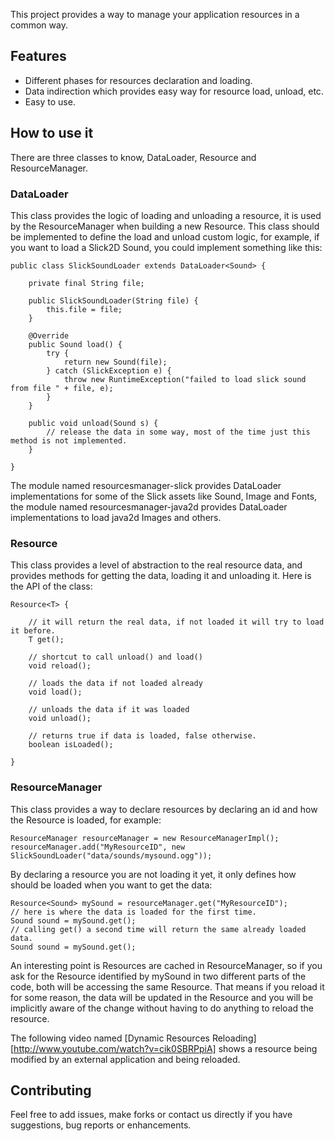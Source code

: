 This project provides a way to manage your application resources in a common way.

Features
------------

* Different phases for resources declaration and loading.
* Data indirection which provides easy way for resource load, unload, etc.
* Easy to use.

How to use it
------------

There are three classes to know, DataLoader<T>, Resource<T> and ResourceManager.

### DataLoader 

This class provides the logic of loading and unloading a resource, it is used by the ResourceManager when building a new Resource. This class should be implemented to define the load and unload custom logic, for example, if you want to load a Slick2D Sound, you could implement something like this:

	public class SlickSoundLoader extends DataLoader<Sound> {

		private final String file;

		public SlickSoundLoader(String file) {
			this.file = file;
		}

		@Override
		public Sound load() {
			try {
				return new Sound(file);
			} catch (SlickException e) {
				throw new RuntimeException("failed to load slick sound from file " + file, e);
			}
		}

		public void unload(Sound s) {
			// release the data in some way, most of the time just this method is not implemented.
		}
	
	}

The module named resourcesmanager-slick provides DataLoader implementations for some of the Slick assets like Sound, Image and Fonts, the module named resourcesmanager-java2d provides DataLoader implementations to load java2d Images and others.

### Resource

This class provides a level of abstraction to the real resource data, and provides methods for getting the data, loading it and unloading it. Here is the API of the class:

	Resource<T> {

		// it will return the real data, if not loaded it will try to load it before.
		T get();

		// shortcut to call unload() and load()
		void reload();

		// loads the data if not loaded already
		void load();

		// unloads the data if it was loaded
		void unload();

		// returns true if data is loaded, false otherwise.
		boolean isLoaded();

	}

### ResourceManager

This class provides a way to declare resources by declaring an id and how the Resource is loaded, for example:

	ResourceManager resourceManager = new ResourceManagerImpl();
	resourceManager.add("MyResourceID", new SlickSoundLoader("data/sounds/mysound.ogg"));

By declaring a resource you are not loading it yet, it only defines how should be loaded when you want to get the data:

	Resource<Sound> mySound = resourceManager.get("MyResourceID");
	// here is where the data is loaded for the first time.
	Sound sound = mySound.get();
	// calling get() a second time will return the same already loaded data.
	Sound sound = mySound.get();

An interesting point is Resources are cached in ResourceManager, so if you ask for the Resource identified by mySound in two different parts of the code, both will be accessing the same Resource. That means if you reload it for some reason, the data will be updated in the Resource and you will be implicitly aware of the change without having to do anything to reload the resource.

The following video named [Dynamic Resources Reloading][http://www.youtube.com/watch?v=cik0SBRPpiA] shows a resource being modified by an external application and being reloaded.

Contributing
------------

Feel free to add issues, make forks or contact us directly if you have suggestions, bug reports or enhancements.

